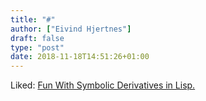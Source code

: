 ```yaml
---
title: "#"
author: ["Eivind Hjertnes"]
draft: false
type: "post"
date: 2018-11-18T14:51:26+01:00
---
```


Liked: [Fun With Symbolic
Derivatives in Lisp.](http://taeric.github.io/CodeAsData.html)
